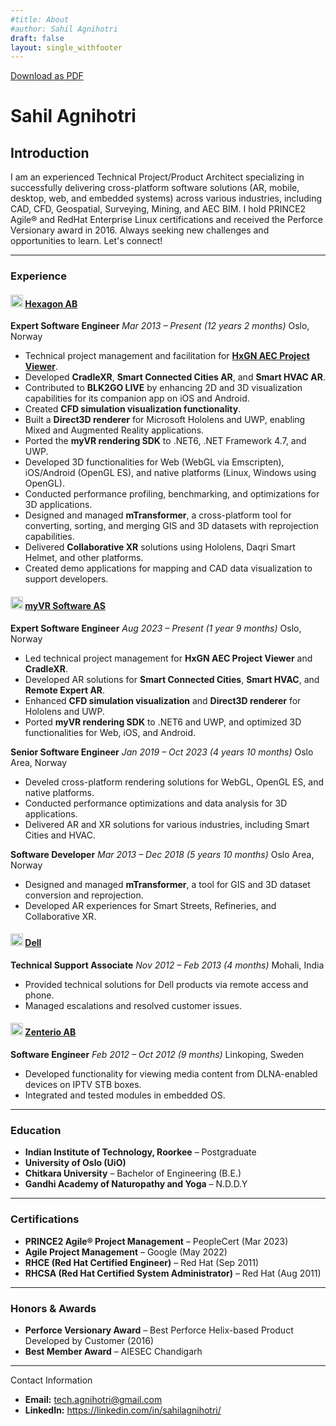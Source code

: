```yaml
---
#title: About
#author: Sahil Agnihotri
draft: false
layout: single_withfooter
---
```


<div class="content-section">

<a href="#" class="btn no-pdf" id="download-pdf">Download as PDF</a>

# Sahil Agnihotri


## Introduction

<div class="short-intro">
  I am an experienced Technical Project/Product Architect specializing in successfully delivering cross-platform software solutions (AR, mobile, desktop, web, and embedded systems) across various industries, including CAD, CFD, Geospatial, Surveying, Mining, and AEC BIM. I hold PRINCE2 Agile® and RedHat Enterprise Linux certifications and received the Perforce Versionary award in 2016. Always seeking new challenges and opportunities to learn. Let's connect!
</div>

---

### Experience

#### **<img src="/assets/icons/hexagon.png" alt="Hexagon AB" width="20" height="20"> [Hexagon AB](https://hexagon.com/)**
**Expert Software Engineer**
*Mar 2013 – Present (12 years 2 months)*
Oslo, Norway
- Technical project management and facilitation for **[HxGN AEC Project Viewer](https://hexagon.com/products/hxgn-aec-project-viewer)**.
- Developed **CradleXR**, **Smart Connected Cities AR**, and **Smart HVAC AR**.
- Contributed to **BLK2GO LIVE** by enhancing 2D and 3D visualization capabilities for its companion app on iOS and Android.
- Created **CFD simulation visualization functionality**.
- Built a **Direct3D renderer** for Microsoft Hololens and UWP, enabling Mixed and Augmented Reality applications.
- Ported the **myVR rendering SDK** to .NET6, .NET Framework 4.7, and UWP.
- Developed 3D functionalities for Web (WebGL via Emscripten), iOS/Android (OpenGL ES), and native platforms (Linux, Windows using OpenGL).
- Conducted performance profiling, benchmarking, and optimizations for 3D applications.
- Designed and managed **mTransformer**, a cross-platform tool for converting, sorting, and merging GIS and 3D datasets with reprojection capabilities.
- Delivered **Collaborative XR** solutions using Hololens, Daqri Smart Helmet, and other platforms.
- Created demo applications for mapping and CAD data visualization to support developers.

#### **<img src="/assets/icons/myvr.png" alt="myVR Software AS" width="20" height="20"> [myVR Software AS](https://www.myvr-software.com/)**
**Expert Software Engineer**
*Aug 2023 – Present (1 year 9 months)*
Oslo, Norway
- Led technical project management for **HxGN AEC Project Viewer** and **CradleXR**.
- Developed AR solutions for **Smart Connected Cities**, **Smart HVAC**, and **Remote Expert AR**.
- Enhanced **CFD simulation visualization** and **Direct3D renderer** for Hololens and UWP.
- Ported **myVR rendering SDK** to .NET6 and UWP, and optimized 3D functionalities for Web, iOS, and Android.

**Senior Software Engineer**
*Jan 2019 – Oct 2023 (4 years 10 months)*
Oslo Area, Norway
- Develed cross-platform  rendering solutions for WebGL, OpenGL ES, and native platforms.
- Conducted performance optimizations and data analysis for 3D applications.
- Delivered AR and XR solutions for various industries, including Smart Cities and HVAC.

**Software Developer**
*Mar 2013 – Dec 2018 (5 years 10 months)*
Oslo Area, Norway
- Designed and managed **mTransformer**, a tool for GIS and 3D dataset conversion and reprojection.
- Developed AR experiences for Smart Streets, Refineries, and Collaborative XR.

#### **<img src="/assets/icons/dell.png" alt="Dell" width="20" height="20"> [Dell](https://www.dell.com/)**
**Technical Support Associate**
*Nov 2012 – Feb 2013 (4 months)*
Mohali, India
- Provided technical solutions for Dell products via remote access and phone.
- Managed escalations and resolved customer issues.

#### **<img src="/assets/icons/zenterio.png" alt="Zenterio AB" width="20" height="20"> [Zenterio AB](https://www.zenterio.com/)**
**Software Engineer**
*Feb 2012 – Oct 2012 (9 months)*
Linkoping, Sweden
- Developed functionality for viewing media content from DLNA-enabled devices on IPTV STB boxes.
- Integrated and tested modules in embedded OS.

---

### Education

- **Indian Institute of Technology, Roorkee** – Postgraduate
- **University of Oslo (UiO)**
- **Chitkara University** – Bachelor of Engineering (B.E.)
- **Gandhi Academy of Naturopathy and Yoga** – N.D.D.Y

---

### Certifications

- **PRINCE2 Agile® Project Management** – PeopleCert (Mar 2023)
- **Agile Project Management** – Google (May 2022)
- **RHCE (Red Hat Certified Engineer)** – Red Hat (Sep 2011)
- **RHCSA (Red Hat Certified System Administrator)** – Red Hat (Aug 2011)

---

### Honors & Awards

- **Perforce Versionary Award** – Best Perforce Helix-based Product Developed by Customer (2016)
- **Best Member Award** – AIESEC Chandigarh

---

<div class="pdf-only">
  <span class="vitae-section-title"><i class="fas fa-address-card"></i> Contact Information</span>

  <ul>
    <li><strong>Email:</strong> <a href="mailto:tech.agnihotri@gmail.com">tech.agnihotri@gmail.com</a></li>
    <li><strong>LinkedIn:</strong> <a href="https://www.linkedin.com/in/sahilagnihotri" target="_blank" rel="noopener noreferrer">https://linkedin.com/in/sahilagnihotri/</a></li>
  </ul>
</div>

</div>